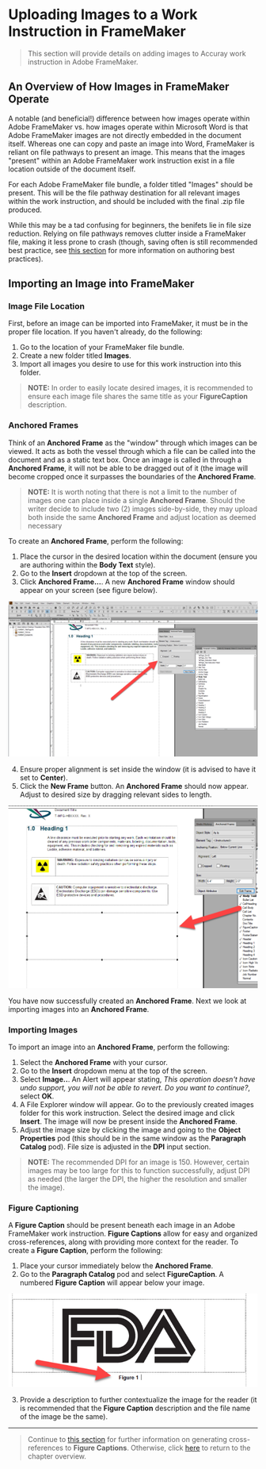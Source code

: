 # Uploading Images to a Work Instruction in FrameMaker

> This section will provide details on adding images to Accuray work instruction in Adobe FrameMaker.

## An Overview of How Images in FrameMaker Operate

A notable (and beneficial!) difference between how images operate within Adobe FrameMaker vs. how images operate within Microsoft Word is that Adobe FrameMaker images are not directly embedded in the document itself. Whereas one can copy and paste an image into Word, FrameMaker is reliant on file pathways to present an image. This means that the images "present" within an Adobe FrameMaker work instruction exist in a file location outside of the document itself.

For each Adobe FrameMaker file bundle, a folder titled "Images" should be present. This will be the file pathway destination for all relevant images within the work instruction, and should be included with the final .zip file produced. 

While this may be a tad confusing for beginners, the benifets lie in file size reduction. Relying on file pathways removes clutter inside a FrameMaker file, making it less prone to crash (though, saving often is still recommended best practice, see [this section]() for more information on authoring best practices).

## Importing an Image into FrameMaker

### Image File Location

First, before an image can be imported into FrameMaker, it must be in the proper file location. If you haven't already, do the following:

1. Go to the location of your FrameMaker file bundle.
2. Create a new folder titled **Images**.
3. Import all images you desire to use for this work instruction into this folder.

> **NOTE:** In order to easily locate desired images, it is recommended to ensure each image file shares the same title as your **FigureCaption** description.

### Anchored Frames

Think of an **Anchored Frame** as the "window" through which images can be viewed. It acts as both the vessel through which a file can be called into the document and as a static text box. Once an image is called in through a **Anchored Frame**, it will not be able to be dragged out of it (the image will become cropped once it surpasses the boundaries of the **Anchored Frame**.

> **NOTE:** It is worth noting that there is not a limit to the number of images one can place inside a single **Anchored Frame**. Should the writer decide to include two (2) images side-by-side, they may upload both inside the same **Anchored Frame** and adjust location as deemed necessary

To create an **Anchored Frame**, perform the following:

1. Place the cursor in the desired location within the document (ensure you are authoring within the **Body Text** style).
2. Go to the **Insert** dropdown at the top of the screen.
3. Click **Anchored Frame...**. A new **Anchored Frame** window should appear on your screen (see figure below).

![alt text](https://github.com/taddieken95/Accuray_Tech_Comm_Guide/blob/master/img/Anchored%20Frame%20Window.png "Anchored Frame Window")

4. Ensure proper alignment is set inside the window (it is advised to have it set to **Center**).
5. Click the **New Frame** button. An **Anchored Frame** should now appear. Adjust to desired size by dragging relevant sides to length.

![alt text](https://github.com/taddieken95/Accuray_Tech_Comm_Guide/blob/master/img/Anchored%20Frame%20Example.png "Anchored Frame Example")

You have now successfully created an **Anchored Frame**. Next we look at importing images into an **Anchored Frame**.

### Importing Images

To import an image into an **Anchored Frame**, perform the following:

1. Select the **Anchored Frame** with your cursor.
2. Go to the **Insert** dropdown menu at the top of the screen.
3. Select **Image..**. An Alert will appear stating, *This operation doesn't have undo support, you will not be able to revert. Do you want to continue?*, select **OK**.
4. A File Explorer window will appear. Go to the previously created images folder for this work instruction. Select the desired image and click **Insert**. The image will now be present inside the **Anchored Frame**.
5. Adjust the image size by clicking the image and going to the **Object Properties** pod (this should be in the same window as the **Paragraph Catalog** pod). File size is adjusted in the **DPI** input section.

> **NOTE:** The recommended DPI for an image is 150. However, certain images may be too large for this to function successfully, adjust DPI as needed (the larger the DPI, the higher the resolution and smaller the image).

### Figure Captioning

A **Figure Caption** should be present beneath each image in an Adobe FrameMaker work instruction. **Figure Captions** allow for easy and organized cross-references, along with providing more context for the reader. To create a **Figure Caption**, perform the following:

1. Place your cursor immediately below the **Anchored Frame**.
2. Go to the **Paragraph Catalog** pod and select **FigureCaption**. A numbered **Figure Caption** will appear below your image.

![alt text](https://github.com/taddieken95/Accuray_Tech_Comm_Guide/blob/master/img/Figure%20Caption%20Example.png "Figure Caption Example")

3. Provide a description to further contextualize the image for the reader (it is recommended that the **Figure Caption** description and the file name of the image be the same).

* **

> Continue to [this section](https://github.com/taddieken95/Accuray_Tech_Comm_Guide/blob/master/Chapter%202:%20Adobe%20FrameMaker/Section%205:%20Creating%20Cross-References.md) for further information on generating cross-references to **Figure Captions**. Otherwise, click [here](https://github.com/taddieken95/Accuray_Tech_Comm_Guide/blob/master/Chapter%202:%20Adobe%20FrameMaker/READme.md) to return to the chapter overview.
